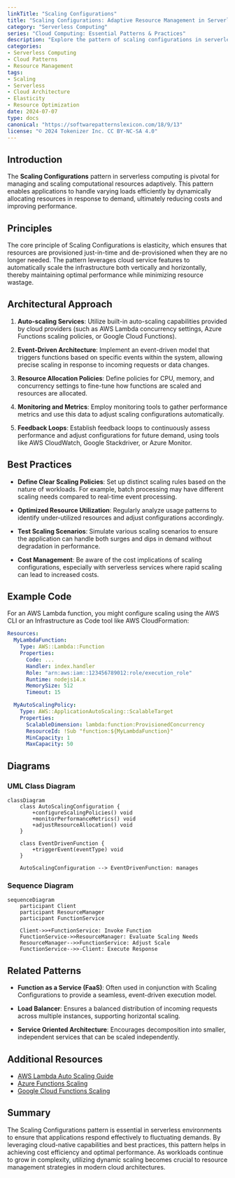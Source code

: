 ```yaml
---
linkTitle: "Scaling Configurations"
title: "Scaling Configurations: Adaptive Resource Management in Serverless Computing"
category: "Serverless Computing"
series: "Cloud Computing: Essential Patterns & Practices"
description: "Explore the pattern of scaling configurations in serverless computing to manage computational resources efficiently and adaptively. Understand the principles, best practices, and architectural strategies for dynamic scaling."
categories:
- Serverless Computing
- Cloud Patterns
- Resource Management
tags:
- Scaling
- Serverless
- Cloud Architecture
- Elasticity
- Resource Optimization
date: 2024-07-07
type: docs
canonical: "https://softwarepatternslexicon.com/18/9/13"
license: "© 2024 Tokenizer Inc. CC BY-NC-SA 4.0"
---
```


## Introduction

The **Scaling Configurations** pattern in serverless computing is pivotal for managing and scaling computational resources adaptively. This pattern enables applications to handle varying loads efficiently by dynamically allocating resources in response to demand, ultimately reducing costs and improving performance.

## Principles

The core principle of Scaling Configurations is elasticity, which ensures that resources are provisioned just-in-time and de-provisioned when they are no longer needed. The pattern leverages cloud service features to automatically scale the infrastructure both vertically and horizontally, thereby maintaining optimal performance while minimizing resource wastage.

## Architectural Approach

1. **Auto-scaling Services**: Utilize built-in auto-scaling capabilities provided by cloud providers (such as AWS Lambda concurrency settings, Azure Functions scaling policies, or Google Cloud Functions). 

2. **Event-Driven Architecture**: Implement an event-driven model that triggers functions based on specific events within the system, allowing precise scaling in response to incoming requests or data changes.

3. **Resource Allocation Policies**: Define policies for CPU, memory, and concurrency settings to fine-tune how functions are scaled and resources are allocated.

4. **Monitoring and Metrics**: Employ monitoring tools to gather performance metrics and use this data to adjust scaling configurations automatically.

5. **Feedback Loops**: Establish feedback loops to continuously assess performance and adjust configurations for future demand, using tools like AWS CloudWatch, Google Stackdriver, or Azure Monitor.

## Best Practices

- **Define Clear Scaling Policies**: Set up distinct scaling rules based on the nature of workloads. For example, batch processing may have different scaling needs compared to real-time event processing.

- **Optimized Resource Utilization**: Regularly analyze usage patterns to identify under-utilized resources and adjust configurations accordingly.

- **Test Scaling Scenarios**: Simulate various scaling scenarios to ensure the application can handle both surges and dips in demand without degradation in performance.

- **Cost Management**: Be aware of the cost implications of scaling configurations, especially with serverless services where rapid scaling can lead to increased costs.

## Example Code

For an AWS Lambda function, you might configure scaling using the AWS CLI or an Infrastructure as Code tool like AWS CloudFormation:

```yaml
Resources:
  MyLambdaFunction:
    Type: AWS::Lambda::Function
    Properties:
      Code: ...
      Handler: index.handler
      Role: "arn:aws:iam::123456789012:role/execution_role"
      Runtime: nodejs14.x
      MemorySize: 512
      Timeout: 15

  MyAutoScalingPolicy:
    Type: AWS::ApplicationAutoScaling::ScalableTarget
    Properties:
      ScalableDimension: lambda:function:ProvisionedConcurrency
      ResourceId: !Sub "function:${MyLambdaFunction}"
      MinCapacity: 1
      MaxCapacity: 50
```

## Diagrams

### UML Class Diagram

```mermaid
classDiagram
    class AutoScalingConfiguration {
        +configureScalingPolicies() void
        +monitorPerformanceMetrics() void
        +adjustResourceAllocation() void
    }

    class EventDrivenFunction {
        +triggerEvent(eventType) void
    }

    AutoScalingConfiguration --> EventDrivenFunction: manages
```

### Sequence Diagram

```mermaid
sequenceDiagram
    participant Client
    participant ResourceManager
    participant FunctionService

    Client->>+FunctionService: Invoke Function
    FunctionService->>ResourceManager: Evaluate Scaling Needs
    ResourceManager-->>FunctionService: Adjust Scale
    FunctionService-->>-Client: Execute Response
```

## Related Patterns

- **Function as a Service (FaaS)**: Often used in conjunction with Scaling Configurations to provide a seamless, event-driven execution model.

- **Load Balancer**: Ensures a balanced distribution of incoming requests across multiple instances, supporting horizontal scaling.

- **Service Oriented Architecture**: Encourages decomposition into smaller, independent services that can be scaled independently.

## Additional Resources

- [AWS Lambda Auto Scaling Guide](https://aws.amazon.com/lambda/)
- [Azure Functions Scaling](https://docs.microsoft.com/en-us/azure/azure-functions/storage-considerations)
- [Google Cloud Functions Scaling](https://cloud.google.com/functions/docs/concepts/exec)

## Summary

The Scaling Configurations pattern is essential in serverless environments to ensure that applications respond effectively to fluctuating demands. By leveraging cloud-native capabilities and best practices, this pattern helps in achieving cost efficiency and optimal performance. As workloads continue to grow in complexity, utilizing dynamic scaling becomes crucial to resource management strategies in modern cloud architectures.
